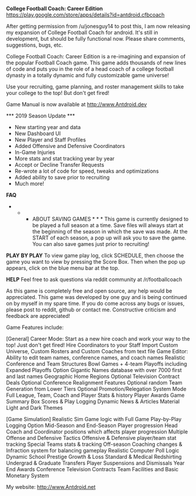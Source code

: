 
**College Football Coach: Career Edition**
https://play.google.com/store/apps/details?id=antdroid.cfbcoach


After getting permission from /u/jonesguy14 to post this, I am now releasing my expansion of College Football Coach for android. It's still in development, but should be fully functional now.
Please share comments, suggestions, bugs, etc.

College Football Coach: Career Edition is a re-imagining and expansion of the popular Football Coach game. This game adds thousands of new lines of code and puts you in the role of a head coach of a college football dynasty in a totally dynamic and fully customizable game universe!

Use your recruiting, game planning, and roster management skills to take your college to the top! But don't get fired!

Game Manual is now available at http://www.Antdroid.dev

*** 2019 Season Update ***
+ New starting year and data
+ New Dashboard UI
+ New Player and Staff Profiles
+ Added Offensive and Defensive Coordinators
+ In-Game Injuries
+ More stats and stat tracking year by year
+ Accept or Decline Transfer Requests
+ Re-wrote a lot of code for speed, tweaks and optimizations
+ Added ability to save prior to recruiting
+ Much more!


**FAQ**

* * * ABOUT SAVING GAMES * * *
This game is currently designed to be played a full season at a time. Save files will always start at the beginning of the season in which the save was made. At the START of each season, a pop up will ask you to save the game. You can also save games just prior to recruiting!

**PLAY BY PLAY**
To view game play log, click SCHEDULE, then choose the game you want to view by pressing the Score Box. Then when the pop up appears, click on the blue menu bar at the top.

**HELP**
Feel free to ask questions via reddit community at /r/footballcoach

As this game is completely free and open source, any help would be appreciated. This game was developed by one guy and is being continued on by myself in my spare time. If you do come across any bugs or issues, please post to reddit, github or contact me. Constructive criticism and feedback are appreciated!



Game Features include:

[General]
Career Mode: Start as a new hire coach and work your way to the top! Just don't get fired!
Hire Coordinators to your Staff
Import Custom Universe, Custom Rosters and Custom Coaches from text file
Game Editor: Ability to edit team names, conference names, and coach names
Realistic Conference and Team Structures
Bowl Games + 4-team Playoffs including Expanded Playoffs Option
Gigantic Names database with over 7000 first and last names
Geographic Home Regions
Optional Television Contract Deals
Optional Conference Realignment Features
Optional random Team Generation from Lower Tiers
Optional Promotion/Relegation System Mode
Full League, Team, Coach and Player Stats & history
Player Awards 
Game Summary Box Scores & Play Logging
Dynamic News & Articles
Material Light and Dark Themes

[Game Simulation]
Realistic Sim Game logic with Full Game Play-by-Play Logging Option
Mid-Season and End-Season Player progression
Head Coach and Coordinator positions which affects player progression
Multiple Offense and Defensive Tactics
Offensive & Defensive player/team stat tracking
Special Teams stats & tracking
Off-season Coaching changes & Infraction system for balancing gameplay
Realistic Computer Poll Logic
Dynamic School Prestige Growth & Loss
Standard & Medical Redshirting
Undergrad & Graduate Transfers
Player Suspensions and Dismissals
Year End Awards
Conference Television Contracts
Team Facilities and Basic Monetary System


My website: http://www.Antdroid.net


